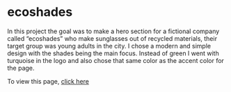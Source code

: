 # ecoshades

In this project the goal was to make a hero section for a fictional company called “ecoshades” who make sunglasses out of recycled materials, their target group was young adults in the city. 
I chose a modern and simple design with the shades being the main focus.  Instead of green I went with turquoise in the logo and also chose that same color as the accent color for the page. 

To view this page, [click here](https://zeebracorn.github.io/ecoshades/)